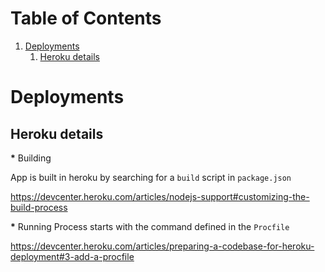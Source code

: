 # Table of Contents

1.  [Deployments](#org5560773)
    1.  [Heroku details](#orgae12631)

<a id="org5560773"></a>

# Deployments

<a id="orgae12631"></a>

## Heroku details

**\*** Building

App is built in heroku by searching for a `build` script in `package.json`

<https://devcenter.heroku.com/articles/nodejs-support#customizing-the-build-process>

**\*** Running
Process starts with the command defined in the `Procfile`

<https://devcenter.heroku.com/articles/preparing-a-codebase-for-heroku-deployment#3-add-a-procfile>
